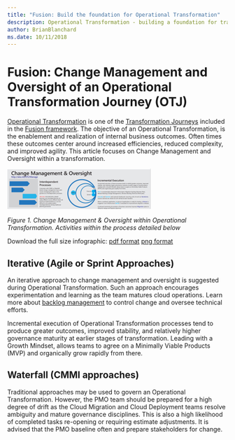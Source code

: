 ```yaml
---
title: "Fusion: Build the foundation for Operational Transformation"
description: Operational Transformation - building a foundation for transformation
author: BrianBlanchard
ms.date: 10/11/2018
---
```


# Fusion: Change Management and Oversight of an Operational Transformation Journey (OTJ)

[Operational Transformation](overview.md) is one of the [Transformation Journeys](../overview.md) included in the [Fusion framework](../../overview.md). The objective of an Operational Transformation, is the enablement and realization of internal business outcomes. Often times these outcomes center around increased efficiencies, reduced complexity, and improved agility. This article focuses on Change Management and Oversight within a transformation.

![Change Management & Oversight within Operational Transformation](../../_images/operational-transformation-manage.png)

*Figure 1. Change Management & Oversight within Operational Transformation. Activities within the process detailed below*

Download the full size infographic: [pdf format](../../_images/operational-transformation-infographic.png) [png format](../../_images/operational-transformation-infographic.pdf)

## Iterative (Agile or Sprint Approaches)

An iterative approach to change management and oversight is suggested during Operational Transformation. Such an approach encourages experimentation and learning as the team matures cloud operations. Learn more about [backlog management](../../migration/plan/iterative-change-management.md) to control change and oversee technical efforts.

Incremental execution of Operational Transformation processes tend to produce greater outcomes, improved stability, and relatively higher governance maturity at earlier stages of transformation. Leading with a Growth Mindset, allows teams to agree on a Minimally Viable Products (MVP) and organically grow rapidly from there.

## Waterfall (CMMI approaches)

Traditional approaches may be used to govern an Operational Transformation. However, the PMO team should be prepared for a high degree of drift as the Cloud Migration and Cloud Deployment teams resolve ambiguity and mature governance disciplines. This is also a high likelihood of completed tasks re-opening or requiring estimate adjustments. It is advised that the PMO baseline often and prepare stakeholders for change.